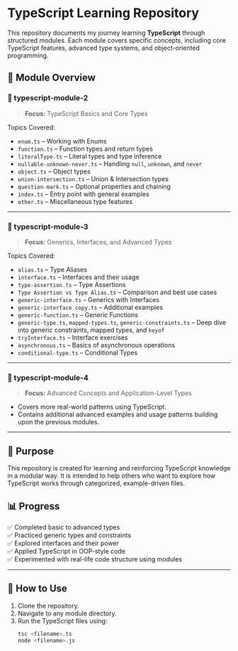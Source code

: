 # TypeScript Learning Repository

This repository documents my journey learning **TypeScript** through structured modules. Each module covers specific concepts, including core TypeScript features, advanced type systems, and object-oriented programming.

## 📁 Module Overview

### 📂 typescript-module-2
> **Focus:** TypeScript Basics and Core Types

Topics Covered:
- `enum.ts` – Working with Enums
- `function.ts` – Function types and return types
- `literalType.ts` – Literal types and type inference
- `nullable-unknown-never.ts` – Handling `null`, `unknown`, and `never`
- `object.ts` – Object types
- `union-intersection.ts` – Union & Intersection types
- `question-mark.ts` – Optional properties and chaining
- `index.ts` – Entry point with general examples
- `other.ts` – Miscellaneous type features

---

### 📂 typescript-module-3
> **Focus:** Generics, Interfaces, and Advanced Types

Topics Covered:
- `alias.ts` – Type Aliases
- `interface.ts` – Interfaces and their usage
- `type-assertion.ts` – Type Assertions
- `Type Assertion vs Type Alias.ts` – Comparison and best use cases
- `generic-interface.ts` – Generics with Interfaces
- `generic-interface copy.ts` – Additional examples
- `generic-function.ts` – Generic Functions
- `generic-type.ts`, `mapped-types.ts`, `generic-constraints.ts` – Deep dive into generic constraints, mapped types, and `keyof`
- `tryInterface.ts` – Interface exercises
- `asynchronous.ts` – Basics of asynchronous operations
- `conditional-type.ts` – Conditional Types

---

### 📂 typescript-module-4
> **Focus:** Advanced Concepts and Application-Level Types

- Covers more real-world patterns using TypeScript.
- Contains additional advanced examples and usage patterns building upon the previous modules.

---

## 🧠 Purpose
This repository is created for learning and reinforcing TypeScript knowledge in a modular way. It is intended to help others who want to explore how TypeScript works through categorized, example-driven files.

## 📊 Progress
✅ Completed basic to advanced types  
✅ Practiced generic types and constraints  
✅ Explored interfaces and their power  
✅ Applied TypeScript in OOP-style code  
✅ Experimented with real-life code structure using modules

---

## 📎 How to Use
1. Clone the repository.
2. Navigate to any module directory.
3. Run the TypeScript files using:
   ```bash
   tsc <filename>.ts
   node <filename>.js
